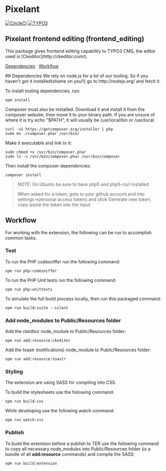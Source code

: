 <h1>Pixelant</h1>

[![CircleCI](https://circleci.com/gh/pixelant/frontend_editing.svg?style=svg)](https://circleci.com/gh/pixelant/frontend_editing) [![TYPO3](https://img.shields.io/badge/TYPO3-7.6.0-orange.svg?style=flat-square)](https://typo3.org/)

<h2>Pixelant frontend editing (frontend_editing)</h2>
This package gives frontend editing capability to TYPO3 CMS, the editor used is [Ckeditor](http://ckeditor.com/).

[Dependencies](#dependencies) &nbsp; [Workflow](#workflow)&nbsp;

<a name="dependencies"/>
## Dependencies
We rely on node.js for a lot of our tooling. So if you haven't got it installed(shame on you!!) go to http://nodejs.org/ and fetch it.

To install tooling dependencies, run:

    npm install

Composer must also be installed. Download it and install it from the composer website, then move it to your binary path.
If you are unsure of where it is try echo "$PATH", it will usually be /usr/local/bin or /usr/local.

    curl -sS https://getcomposer.org/installer | php
    sudo mv ./composer.phar /usr/bin/

Make it executable and link to it:

    sudo chmod +x /usr/bin/composer.phar
    sudo ln -s /usr/bin/composer.phar /usr/bin/composer

Then install the composer dependencies:

    composer install
    
> NOTE: On Ubuntu be sure to have php5 and php5-curl installed
>
> When asked for a token, goto to your github account and into settings->personal access tokens and click Generate new token, copy-paste the token into the input
    
## Workflow
For working with the extension, the following can be run to accomplish common tasks.

### Test

To run the PHP codesniffer run the following command:

    npm run php:codesniffer

To run the PHP Unit tests run the following command:

    npm run php:unittests

To simulate the full build process locally, then run this packaged command:

    npm run build:suite --silent

### Add node_modules to Public/Resources folder

Add the ckeditor node_module to Public/Resources folder:

    npm run add:resource:ckeditor

Add the toastr (notifications) node_module to Public/Resources folder:

    npm run add:resource:toastr

### Styling

The extension are using SASS for compiling into CSS. 

To build the stylesheets use the following command: 

    npm run build-css

While developing use the following watch command:

    npm run watch-css

### Publish

To build the extension before a publish to TER use the following command to copy all necessary
node_modules into Public/Resources folder (is a bundle of all **add:resource** commands) and compile the SASS:

    npm run build:extension